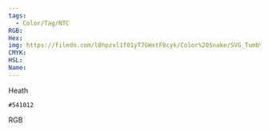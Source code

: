 ```yaml
---
tags:
  - Color/Tag/NTC
RGB:
Hex:
img: https://filedn.com/l0hpzxl1f01yT7GHxtF8cyk/Color%20Snake/SVG_Tumb%20Mass%20No%20Name/541012.svg
CMYK:
HSL:
Name:
---
```

Heath
```palette
#541012
```
RGB
